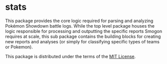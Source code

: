 # stats

This package provides the core logic required for parsing and analyzing Pokémon
Showdown battle logs. While the top level package houses the logic responsible
for processing and outputting the specific reports Smogon requires at scale,
this sub package contains the building blocks for creating new reports and
analyses (or simply for classifying specific types of teams or Pokemon).

This package is distributed under the terms of the [MIT License][1].

  [1]: https://github.com/pkmn-cc/Pokemon-Showdown-Stats/blob/master/stats/LICENSE
